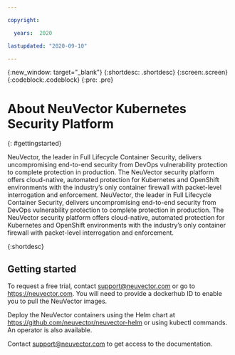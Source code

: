 ```yaml
---

copyright:

  years:  2020

lastupdated: "2020-09-10"

---
```



{:new_window: target="_blank"}
{:shortdesc: .shortdesc}
{:screen:.screen}
{:codeblock:.codeblock}
{:pre: .pre}

# About NeuVector Kubernetes Security Platform
{: #gettingstarted}

NeuVector, the leader in Full Lifecycle Container Security, delivers uncompromising end-to-end security from DevOps vulnerability protection to complete protection in production. The NeuVector security platform offers cloud-native, automated protection for Kubernetes and OpenShift environments with the industry’s only container firewall with packet-level interrogation and enforcement. NeuVector, the leader in Full Lifecycle Container Security, delivers uncompromising end-to-end security from DevOps vulnerability protection to complete protection in production. The NeuVector security platform offers cloud-native, automated protection for Kubernetes and OpenShift environments with the industry’s only container firewall with packet-level interrogation and enforcement. 

{:shortdesc}

## Getting started

To request a free trial, contact support@neuvector.com or go to https://neuvector.com. You will need to provide a dockerhub ID to enable you to pull the NeuVector images.

Deploy the NeuVector containers using the Helm chart at https://github.com/neuvector/neuvector-helm or using kubectl commands. An operator is also available.

Contact support@neuvector.com to get access to the documentation.

